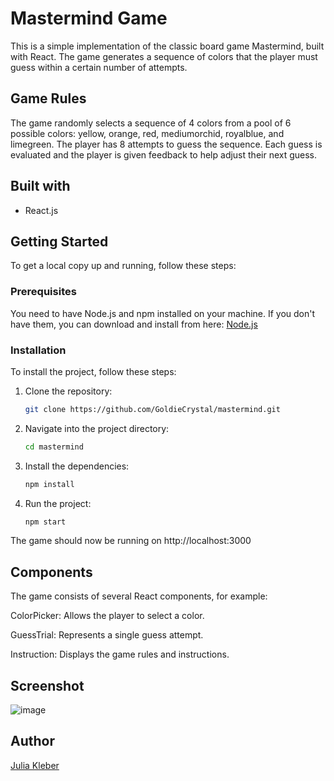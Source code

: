 # Mastermind Game

This is a simple implementation of the classic board game Mastermind, built with React. The game generates a sequence of colors that the player must guess within a certain number of attempts.

## Game Rules

The game randomly selects a sequence of 4 colors from a pool of 6 possible colors: yellow, orange, red, mediumorchid, royalblue, and limegreen. The player has 8 attempts to guess the sequence. Each guess is evaluated and the player is given feedback to help adjust their next guess.

## Built with

- React.js
  
## Getting Started

To get a local copy up and running, follow these steps:

### Prerequisites

You need to have Node.js and npm installed on your machine. If you don't have them, you can download and install from here: [Node.js](https://nodejs.org/)

### Installation

To install the project, follow these steps:

1. Clone the repository:
   
   ```bash
   git clone https://github.com/GoldieCrystal/mastermind.git

3. Navigate into the project directory:
   
   ```bash
   cd mastermind
   
5. Install the dependencies:
   
   ```bash
   npm install

7. Run the project:
   
   ```bash
   npm start

The game should now be running on http://localhost:3000

## Components

The game consists of several React components, for example:

ColorPicker: Allows the player to select a color.

GuessTrial: Represents a single guess attempt.

Instruction: Displays the game rules and instructions.

## Screenshot

![image](https://github.com/GoldieCrystal/Mastermind/assets/142741980/fd74a6a7-6c3d-495e-b296-012d629f0fc7)

## Author

[Julia Kleber](https://github.com/JuliaKleber)



